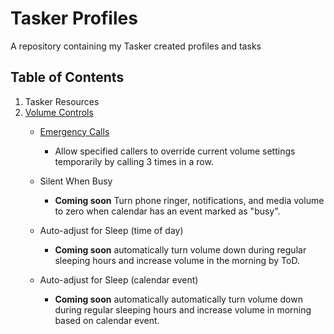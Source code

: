 # Tasker Profiles
A repository containing my Tasker created profiles and tasks  
## Table of Contents  
1. Tasker Resources  
2. [Volume Controls](https://github.com/paulfblack/tasker_profiles/tree/master/volume_controls)    
   - [Emergency Calls](https://github.com/paulfblack/tasker_profiles/tree/master/volume_controls/emergency_call)  
     + Allow specified callers to override current volume settings temporarily by calling 3 times in a row.    
     
   - Silent When Busy  
     + **Coming soon** Turn phone ringer, notifications, and media volume to zero when calendar has an event marked as "busy".  
     
   - Auto-adjust for Sleep (time of day)
     + **Coming soon** automatically turn volume down during regular sleeping hours and increase volume in the morning by ToD.  
     
   - Auto-adjust for Sleep (calendar event)  
     + **Coming soon** automatically automatically turn volume down during regular sleeping hours and increase volume in morning based on calendar event.  
